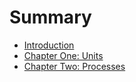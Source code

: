 # Summary

* [Introduction](README.md)
* [Chapter One: Units](chapter1.md)
* [Chapter Two: Processes](chapter_two_processes.md)

